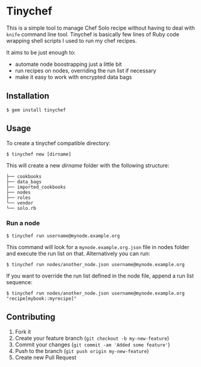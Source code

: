 # Tinychef

This is a simple tool to manage Chef Solo recipe without having to deal with
`knife` command line tool. Tinychef is basically few lines of Ruby code
wrapping shell scripts I used to run my chef recipes.

It aims to be just enough to: 

* automate node boostrapping just a little bit
* run recipes on nodes, overriding the run list if necessary 
* make it easy to work with encrypted data bags

## Installation

    $ gem install tinychef

## Usage

To create a tinychef compatible directory:

    $ tinychef new [dirname]

This will create a new *dirname* folder with the following structure:

    ├── cookbooks
    ├── data_bags
    ├── imported_cookbooks
    ├── nodes
    ├── roles
    └── vendor
    └── solo.rb


### Run a node

    $ tinychef run username@mynode.example.org 

This command will look for a `mynode.example.org.json` file in nodes folder
and execute the run list on that. Alternatively you can run: 

    $ tinychef run nodes/another_node.json username@mynode.example.org 

If you want to override the run list defined in the node file, append a
run list sequence: 

    $ tinychef run nodes/another_node.json username@mynode.example.org "recipe[mybook::myrecipe]"

## Contributing

1. Fork it
2. Create your feature branch (`git checkout -b my-new-feature`)
3. Commit your changes (`git commit -am 'Added some feature'`)
4. Push to the branch (`git push origin my-new-feature`)
5. Create new Pull Request
